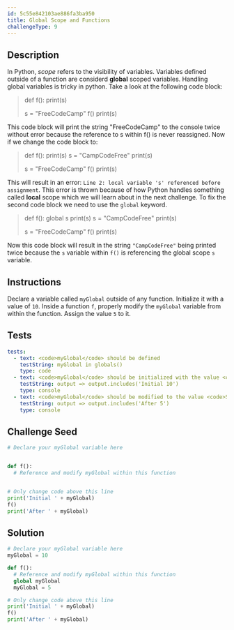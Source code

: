 ```yaml
---
id: 5c55e842103ae886fa3ba950
title: Global Scope and Functions
challengeType: 9
---
```


## Description
<section id='description'>
In Python, <dfn>scope</dfn> refers to the visibility of variables. Variables defined outside of a function are considerd <strong>global</strong> scoped variables. Handling global variables is tricky in python. Take a look at the following code block:
<blockquote>
def f():
  print(s)

s = "FreeCodeCamp"
f()
print(s)
</blockquote>
This code block will print the string "FreeCodeCamp" to the console twice without error because the reference to s within f() is never reassigned. Now if we change the code block to:
<blockquote>
def f():
  print(s)
  s = "CampCodeFree"
  print(s)

s = "FreeCodeCamp"
f()
print(s)
</blockquote>
This will result in an error: <code>Line 2: local variable 's' referenced before assignment</code>. This error is thrown because of how Python handles something called <strong>local</strong> scope which we will learn about in the next challenge. To fix the second code block we need to use the <code>global</code> keyword.
<blockquote>
def f():
  global s
  print(s)
  s = "CampCodeFree"
  print(s)

s = "FreeCodeCamp"
f()
print(s)
</blockquote>
Now this code block will result in the string <code>"CampCodeFree"</code> being printed twice because the <code>s</code> variable within <code>f()</code> is referencing the global scope <code>s</code> variable.
</section>

## Instructions
<section id='instructions'>
Declare a variable called <code>myGlobal</code> outside of any function. Initialize it with a value of <code>10</code>. Inside a function <code>f</code>, properly modify the <code>myGlobal</code> variable from within the function. Assign the value <code>5</code> to it.
</section>

## Tests
<section id='tests'>

```yml
tests:
  - text: <code>myGlobal</code> should be defined
    testString: myGlobal in globals()
    type: code
  - text: <code>myGlobal</code> should be initialized with the value <code>10</code>
    testString: output => output.includes('Initial 10')
    type: console
  - text: <code>myGlobal</code> should be modified to the value <code>5</code>
    testString: output => output.includes('After 5')
    type: console
```

</section>

## Challenge Seed
<section id='challengeSeed'>

<div id='py-seed'>

```python
# Declare your myGlobal variable here


def f():
  # Reference and modify myGlobal within this function


# Only change code above this line
print('Initial ' + myGlobal)
f()
print('After ' + myGlobal)
```

</div>

</section>

## Solution
<section id='solution'>


```python
# Declare your myGlobal variable here
myGlobal = 10

def f():
  # Reference and modify myGlobal within this function
  global myGlobal
  myGlobal = 5

# Only change code above this line
print('Initial ' + myGlobal)
f()
print('After ' + myGlobal)
```

</section>
